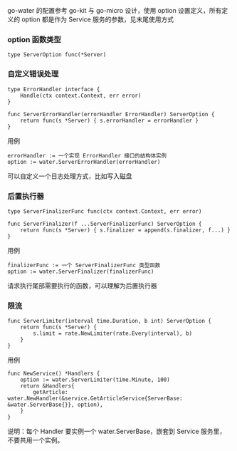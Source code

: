 go-water 的配置参考 go-kit 与 go-micro 设计，使用 option 设置定义，所有定义的 option 都是作为 Service 服务的参数，见末尾使用方式

### option 函数类型
```
type ServerOption func(*Server)
```

### 自定义错误处理
```
type ErrorHandler interface {
	Handle(ctx context.Context, err error)
}

func ServerErrorHandler(errorHandler ErrorHandler) ServerOption {
	return func(s *Server) { s.errorHandler = errorHandler }
}
```
用例
```
errorHandler := 一个实现 ErrorHandler 接口的结构体实例
option := water.ServerErrorHandler(errorHandler)
```
可以自定义一个日志处理方式，比如写入磁盘

### 后置执行器
```
type ServerFinalizerFunc func(ctx context.Context, err error)

func ServerFinalizer(f ...ServerFinalizerFunc) ServerOption {
	return func(s *Server) { s.finalizer = append(s.finalizer, f...) }
}
```
用例
```
finalizerFunc := 一个 ServerFinalizerFunc 类型函数
option := water.ServerFinalizer(finalizerFunc)
```
请求执行尾部需要执行的函数，可以理解为后置执行器

### 限流
```
func ServerLimiter(interval time.Duration, b int) ServerOption {
	return func(s *Server) {
		s.limit = rate.NewLimiter(rate.Every(interval), b)
	}
}
```
用例
```
func NewService() *Handlers {
	option := water.ServerLimiter(time.Minute, 100)
	return &Handlers{
		getArticle:  water.NewHandler(&service.GetArticleService{ServerBase: &water.ServerBase{}}, option),
	}
}
```
说明：每个 Handler 要实例一个 water.ServerBase，嵌套到 Service 服务里，不要共用一个实例。